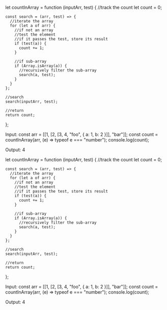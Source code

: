 let countInArray = function (inputArr, test) {
    //track the count
    let count = 0;
  
    const search = (arr, test) => {
      //iterate the array
      for (let a of arr) {
        //if not an array
        //test the element
        //if it passes the test, store its result
        if (test(a)) {
          count += 1;
        }
  
        //if sub-array
        if (Array.isArray(a)) {
          //recursively filter the sub-array
          search(a, test);
        }
      }
    };
  
    //search
    search(inputArr, test);
  
    //return
    return count;
  };


  Input:
const arr = [[1, [2, [3, 4, "foo", { a: 1, b: 2 }]], "bar"]];
const count = countInArray(arr, (e) => typeof e === "number");
console.log(count);

Output:
4


let countInArray = function (inputArr, test) {
    //track the count
    let count = 0;
  
    const search = (arr, test) => {
      //iterate the array
      for (let a of arr) {
        //if not an array
        //test the element
        //if it passes the test, store its result
        if (test(a)) {
          count += 1;
        }
  
        //if sub-array
        if (Array.isArray(a)) {
          //recursively filter the sub-array
          search(a, test);
        }
      }
    };
  
    //search
    search(inputArr, test);
  
    //return
    return count;
  };


  Input:
const arr = [[1, [2, [3, 4, "foo", { a: 1, b: 2 }]], "bar"]];
const count = countInArray(arr, (e) => typeof e === "number");
console.log(count);

Output:
4